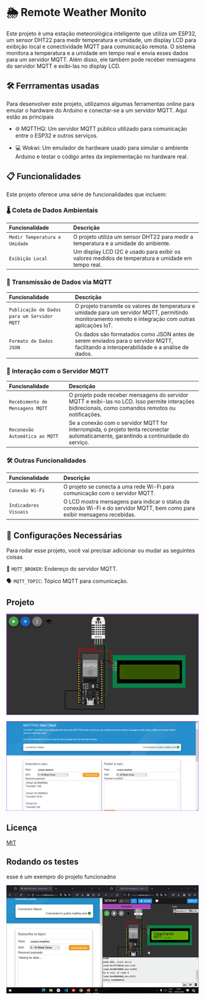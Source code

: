 
# 🌦️ Remote Weather Monito

Este projeto é uma estação meteorológica inteligente que utiliza um ESP32, um sensor DHT22 para medir temperatura e umidade, um display LCD para exibição local e conectividade MQTT para comunicação remota. O sistema monitora a temperatura e a umidade em tempo real e envia esses dados para um servidor MQTT. Além disso, ele também pode receber mensagens do servidor MQTT e exibi-las no display LCD.



## 🛠️ Ferrramentas usadas 

Para desenvolver este projeto, utilizamos algumas ferramentas online para emular o hardware do Arduino e conectar-se a um servidor MQTT. Aqui estão as principais 

- 🌐 MQTTHQ: Um servidor MQTT público utilizado para comunicação entre o ESP32 e outros serviços.

- 💻 Wokwi: Um emulador de hardware usado para simular o ambiente Arduino e testar o código antes da implementação no hardware real.  



## 📋 Funcionalidades
 
Este projeto oferece uma série de funcionalidades que incluem:

### 🌡️ Coleta de Dados Ambientais
| Funcionalidade  |     | Descrição                           |
| :---------- | :--------- | :---------------------------------- |
| `Medir Temperatura e Umidade` |  | O projeto utiliza um sensor DHT22 para medir a temperatura e a umidade do ambiente.|
| `Exibição Local` |  | Um display LCD I2C é usado para exibir os valores medidos de temperatura e umidade em tempo real. |   



### 📡 Transmissão de Dados via MQTT
| Funcionalidade  |     | Descrição                           |
| :---------- | :--------- | :---------------------------------- |
| `Publicação de Dados para um Servidor MQTT` |  |O projeto transmite os valores de temperatura e umidade para um servidor MQTT, permitindo monitoramento remoto e integração com outras aplicações IoT.|
| `Formato de Dados JSON` |  | Os dados são formatados como JSON antes de serem enviados para o servidor MQTT, facilitando a interoperabilidade e a análise de dados. |  

### 🔁 Interação com o Servidor MQTT
| Funcionalidade  |     | Descrição                           |
| :---------- | :--------- | :---------------------------------- |
| `Recebimento de Mensagens MQTT` |  |O projeto pode receber mensagens do servidor MQTT e exibi-las no LCD. Isso permite interações bidirecionais, como comandos remotos ou notificações.|
| `Reconexão Automática ao MQTT` |  | Se a conexão com o servidor MQTT for interrompida, o projeto tenta reconectar automaticamente, garantindo a continuidade do serviço. |  

### 🛠️ Outras Funcionalidades
| Funcionalidade  |     | Descrição                           |
| :---------- | :--------- | :---------------------------------- |
| `Conexão Wi-Fi` |  |O projeto se conecta a uma rede Wi-Fi para comunicação com o servidor MQTT.|
| `Indicadores Visuais` |  |  O LCD mostra mensagens para indicar o status da conexão Wi-Fi e do servidor MQTT, bem como para exibir mensagens recebidas.|  

## 🔧 Configurações Necessárias

Para rodar esse projeto, você vai precisar adicionar ou mudar as seguintes coisas 

🔗 `MQTT_BROKER`: Endereço do servidor MQTT.


🗣️ `MQTT_TOPIC`: Tópico MQTT para comunicação.

## Projeto

![Arduino](/img/arduino.png)


![server](/img/server.png)

## Licença

[MIT](https://choosealicense.com/licenses/mit/)


## Rodando os testes

esse é um exempro do projeto funcionadno 

![Arduino](/img/20240510_094155.gif)

